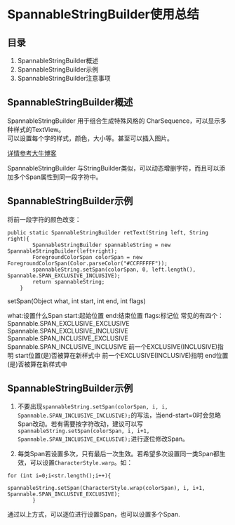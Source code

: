 # SpannableStringBuilder使用总结 #

## 目录 ##

1. SpannableStringBuilder概述
2. SpannableStringBuilder示例
3. SpannableStringBuilder注意事项

## SpannableStringBuilder概述 ##

SpannableStringBuilder 用于组合生成特殊风格的 CharSequence，可以显示多种样式的TextView。  
可以设置每个字的样式，颜色，大小等。甚至可以插入图片。

[详情参考大牛博客](http://blog.csdn.net/qq_16430735/article/details/50427978)

SpannableStringBuilder 与StringBuilder类似，可以动态增删字符，而且可以添加多个Span属性到同一段字符中。


## SpannableStringBuilder示例 ##

将前一段字符的颜色改变：

```
public static SpannableStringBuilder retText(String left, String right){
        SpannableStringBuilder spannableString = new SpannableStringBuilder(left+right);
        ForegroundColorSpan colorSpan = new ForegroundColorSpan(Color.parseColor("#CCFFFFFF"));
        spannableString.setSpan(colorSpan, 0, left.length(), Spannable.SPAN_EXCLUSIVE_INCLUSIVE);
        return spannableString;
    }
```

setSpan(Object what, int start, int end, int flags)

what:设置什么Span
start:起始位置
end:结束位置
flags:标记位  常见的有四个：
Spannable.SPAN_EXCLUSIVE_EXCLUSIVE
Spannable.SPAN_EXCLUSIVE_INCLUSIVE
Spannable.SPAN_INCLUSIVE_EXCLUSIVE
Spannable.SPAN_INCLUSIVE_INCLUSIVE
前一个EXCLUSIVE(INCLUSIVE)指明 start位置(是)否被算在新样式中
前一个EXCLUSIVE(INCLUSIVE)指明 end位置(是)否被算在新样式中

## SpannableStringBuilder示例 ##

1. 不要出现`spannableString.setSpan(colorSpan, i, i, Spannable.SPAN_INCLUSIVE_INCLUSIVE);`的写法，当end-start=0时会忽略Span改动。若有需要按字符改动，建议可以写`spannableString.setSpan(colorSpan, i, i+1, Spannable.SPAN_INCLUSIVE_EXCLUSIVE);`进行逐位修改Span。



2. 每类Span若设置多次，只有最后一次生效。若希望多次设置同一类Span都生效，可以设置`CharacterStyle.warp`。如：

```
for (int i=0;i<str.length();i++){
                spannableString.setSpan(CharacterStyle.wrap(colorSpan), i, i+1, Spannable.SPAN_INCLUSIVE_EXCLUSIVE);
        }
```

通过以上方式，可以逐位进行设置Span，也可以设置多个Span.